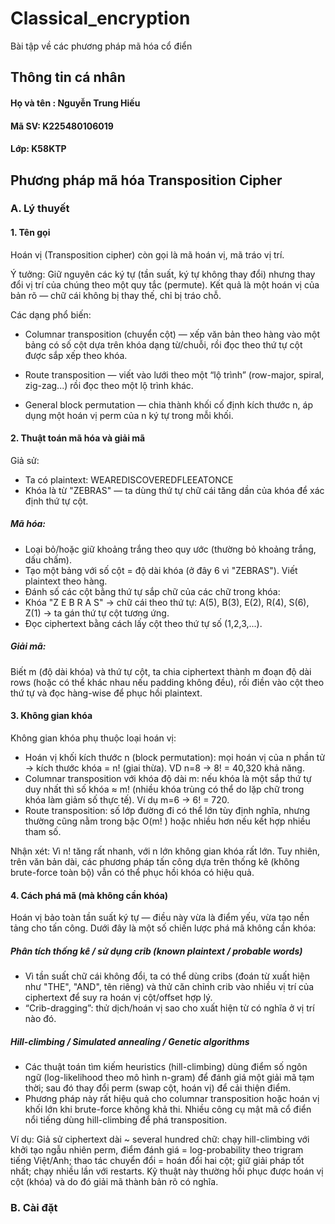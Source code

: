 # Classical_encryption
Bài tập về các phương pháp mã hóa cổ điển
## Thông tin cá nhân
#### Họ và tên : Nguyễn Trung Hiếu
#### Mã SV: K225480106019
#### Lớp: K58KTP
## Phương pháp mã hóa Transposition Cipher
### A. Lý thuyết
#### 1. Tên gọi
Hoán vị (Transposition cipher) còn gọi là mã hoán vị, mã tráo vị trí.

Ý tưởng: Giữ nguyên các ký tự (tần suất, ký tự không thay đổi) nhưng thay đổi vị trí của chúng theo một quy tắc (permute). Kết quả là một hoán vị của bản rõ — chữ cái không bị thay thế, chỉ bị tráo chỗ.

Các dạng phổ biến:

- Columnar transposition (chuyển cột) — xếp văn bản theo hàng vào một bảng có số cột dựa trên khóa dạng từ/chuỗi, rồi đọc theo thứ tự cột được sắp xếp theo khóa.

- Route transposition — viết vào lưới theo một “lộ trình” (row-major, spiral, zig-zag...) rồi đọc theo một lộ trình khác.

- General block permutation — chia thành khối cố định kích thước n, áp dụng một hoán vị perm của n ký tự trong mỗi khối.
#### 2. Thuật toán mã hóa và giải mã
Giả sử:
- Ta có plaintext: WEAREDISCOVEREDFLEEATONCE
- Khóa là từ "ZEBRAS" — ta dùng thứ tự chữ cái tăng dần của khóa để xác định thứ tự cột.
##### Mã hóa:
- Loại bỏ/hoặc giữ khoảng trắng theo quy ước (thường bỏ khoảng trắng, dấu chấm).
- Tạo một bảng với số cột = độ dài khóa (ở đây 6 vì "ZEBRAS"). Viết plaintext theo hàng.
- Đánh số các cột bằng thứ tự sắp chữ của các chữ trong khóa:
- Khóa "Z E B R A S" → chữ cái theo thứ tự: A(5), B(3), E(2), R(4), S(6), Z(1) → ta gán thứ tự cột tương ứng.
- Đọc ciphertext bằng cách lấy cột theo thứ tự số (1,2,3,...).
##### Giải mã:
Biết m (độ dài khóa) và thứ tự cột, ta chia ciphertext thành m đoạn độ dài rows (hoặc có thể khác nhau nếu padding không đều), rồi điền vào cột theo thứ tự và đọc hàng-wise để phục hồi plaintext.
#### 3. Không gian khóa
Không gian khóa phụ thuộc loại hoán vị:
- Hoán vị khối kích thước n (block permutation): mọi hoán vị của n phần tử → kích thước khóa = n! (giai thừa). VD n=8 → 8! = 40,320 khả năng.
- Columnar transposition với khóa độ dài m: nếu khóa là một sắp thứ tự duy nhất thì số khóa ≈ m! (nhiều khóa trùng có thể do lặp chữ trong khóa làm giảm số thực tế).
Ví dụ m=6 → 6! = 720.
- Route transposition: số lớp đường đi có thể lớn tùy định nghĩa, nhưng thường cũng nằm trong bậc O(m! ) hoặc nhiều hơn nếu kết hợp nhiều tham số.

Nhận xét: Vì n! tăng rất nhanh, với n lớn không gian khóa rất lớn. Tuy nhiên, trên văn bản dài, các phương pháp tấn công dựa trên thống kê (không brute-force toàn bộ) vẫn có thể phục hồi khóa có hiệu quả.
#### 4. Cách phá mã (mà không cần khóa)
Hoán vị bảo toàn tần suất ký tự — điều này vừa là điểm yếu, vừa tạo nền tảng cho tấn công. Dưới đây là một số chiến lược phá mã không cần khóa:
##### Phân tích thống kê / sử dụng crib (known plaintext / probable words)
- Vì tần suất chữ cái không đổi, ta có thể dùng cribs (đoán từ xuất hiện như "THE", "AND", tên riêng) và thử căn chỉnh crib vào nhiều vị trí của ciphertext để suy ra hoán vị cột/offset hợp lý.
- “Crib-dragging”: thử dịch/hoán vị sao cho xuất hiện từ có nghĩa ở vị trí nào đó.
##### Hill-climbing / Simulated annealing / Genetic algorithms
- Các thuật toán tìm kiếm heuristics (hill-climbing) dùng điểm số ngôn ngữ (log-likelihood theo mô hình n-gram) để đánh giá một giải mã tạm thời; sau đó thay đổi perm (swap cột, hoán vị) để cải thiện điểm.
- Phương pháp này rất hiệu quả cho columnar transposition hoặc hoán vị khối lớn khi brute-force không khả thi. Nhiều công cụ mật mã cổ điển nổi tiếng dùng hill-climbing để phá transposition.

Ví dụ: Giả sử ciphertext dài ~ several hundred chữ: chạy hill-climbing với khởi tạo ngẫu nhiên perm, điểm đánh giá = log-probability theo trigram tiếng Việt/Anh; thao tác chuyển đổi = hoán đổi hai cột; giữ giải pháp tốt nhất; chạy nhiều lần với restarts. Kỹ thuật này thường hồi phục được hoán vị cột (khóa) và do đó giải mã thành bản rõ có nghĩa.
### B. Cài đặt
